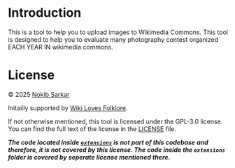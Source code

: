 # Introduction
This is a tool to help you to upload images to Wikimedia Commons. This tool is designed to help you to evaluate many photography contest organized EACH YEAR IN wikimedia commons.
# License
&copy; 2025 [Nokib Sarkar](https://github.com/nokibsarkar)

Initaiily supported by [Wiki Loves Folklore](https://wikilovesfolklore.org).

If not otherwise mentioned, this tool is licensed under the GPL-3.0 license. You can find the full text of the license in the [LICENSE](./LICENSE.md) file.

***The code located inside [`extensions`](./extensions/) is not part of this codebase and therefore, it is not covered by this license. The code inside the `extensions` folder is covered by seperate license mentioned there.***